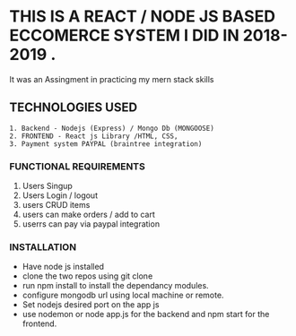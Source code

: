 # THIS IS A REACT / NODE JS BASED ECCOMERCE SYSTEM I DID IN 2018-2019 .
 It was an Assingment in practicing my mern stack skills 
 
 ## TECHNOLOGIES USED
    1. Backend - Nodejs (Express) / Mongo Db (MONGOOSE)
    2. FRONTEND - React js Library /HTML, CSS,
    3. Payment system PAYPAL (braintree integration)
    
 ### FUNCTIONAL REQUIREMENTS
  1. Users Singup
  2. Users Login / logout 
  3. users CRUD items
  4. users can make orders / add to cart
  5. userrs can pay via paypal integration

### INSTALLATION
 * Have node js installed
 * clone the two repos using git clone
 * run npm install to install the dependancy modules.
 * configure mongodb url using local machine or remote.
 * Set nodejs desired port on the app js
 * use nodemon or node app.js for the backend and npm start for the frontend.
 
    

